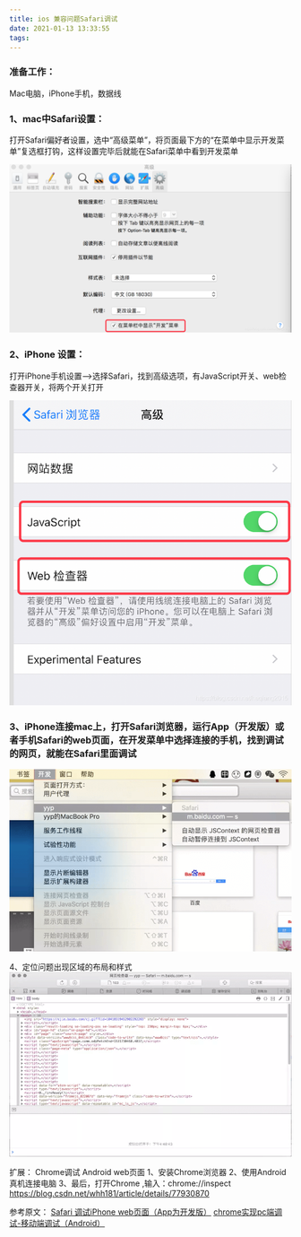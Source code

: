 ```yaml
---
title: ios 兼容问题Safari调试
date: 2021-01-13 13:33:55
tags:
---
```


### 准备工作：
Mac电脑，iPhone手机，数据线

### 1、mac中Safari设置：
打开Safari偏好者设置，选中“高级菜单”，将页面最下方的“在菜单中显示开发菜单”复选框打钩，这样设置完毕后就能在Safari菜单中看到开发菜单

<img style="margin: 0" src="ios-兼容问题Safari调试/20181112144458575.png"/>

### 2、iPhone 设置：
打开iPhone手机设置——>选择Safari，找到高级选项，有JavaScript开关、web检查器开关，将两个开关打开

<img style="margin: 0" src="ios-兼容问题Safari调试/20181112144511290.png"/>

### 3、iPhone连接mac上，打开Safari浏览器，运行App（开发版）或者手机Safari的web页面，在开发菜单中选择连接的手机，找到调试的网页，就能在Safari里面调试

<img style="margin: 0" src="ios-兼容问题Safari调试/aHR0cHM6Ly93d3cud2FuZ3lhbmFuLm9ubGluZS9tZWRpYS8yMDE4LzEyLzYucG5n.png"/>

4、定位问题出现区域的布局和样式
<img style="margin: 0" src="ios-兼容问题Safari调试/aHR0cHM6Ly93d3cud2FuZ3lhbmFuLm9ubGluZS9tZWRpYS8yMDE4LzEyLzcucG5n.png"/>

扩展： Chrome调试 Android web页面
1、安装Chrome浏览器
2、使用Android 真机连接电脑
3、最后，打开Chrome ,输入：chrome://inspect
https://blog.csdn.net/whh181/article/details/77930870

参考原文：
[Safari 调试iPhone web页面（App为开发版）](https://blog.csdn.net/heqiang2015/article/details/83991986)
[chrome实现pc端调试-移动端调试（Android）](https://blog.csdn.net/longlc123/article/details/56370004?utm_medium=distribute.pc_feed_404.none-task-blog-BlogCommendFromBaidu-1.nonecase&depth_1-utm_source=distribute.pc_feed_404.none-task-blog-BlogCommendFromBaidu-1.nonecas)


